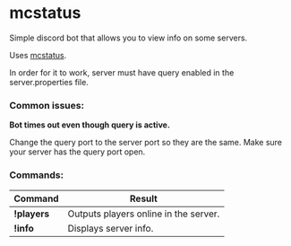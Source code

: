 # mcstatus
Simple discord bot that allows you to view info on some servers.

Uses [mcstatus](https://github.com/Dinnerbone/mcstatus).

In order for it to work, server must have query enabled in the server.properties file.

### Common issues:
**Bot times out even though query is active.**

Change the query port to the server port so they are the same.
Make sure your server has the query port open.

### Commands:

Command | Result
------------ | -------------
**!players** | Outputs players online in the server.
**!info** | Displays server info.
